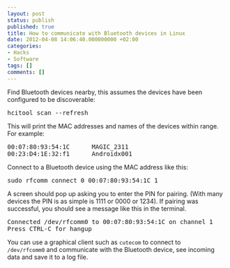 ```yaml
---
layout: post
status: publish
published: true
title: How to communicate with Bluetooth devices in Linux
date: 2012-04-08 14:06:40.000000000 +02:00
categories:
- Hacks
- Software
tags: []
comments: []
---
```

Find Bluetooth devices nearby, this assumes the devices have been configured to be discoverable:
<pre>hcitool scan --refresh</pre>
This will print the MAC addresses and names of the devices within range. For example:
<pre>00:07:80:93:54:1C      MAGIC_2311
00:23:D4:1E:32:f1      Androidx001</pre>
Connect to a Bluetooth device using the MAC address like this:
<pre>sudo rfcomm connect 0 00:07:80:93:54:1C 1</pre>
A screen should pop up asking you to enter the PIN for pairing. (With many devices the PIN is as simple is 1111 or 0000 or 1234). If pairing was successful, you should see a message like this in the terminal.
<pre>Connected /dev/rfcomm0 to 00:07:80:93:54:1C on channel 1
Press CTRL-C for hangup</pre>
You can use a graphical client such as `cutecom` to connect to `/dev/rfcomm0` and communicate with the Bluetooth device, see incoming data and save it to a log file.
